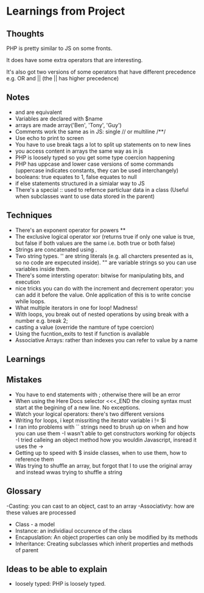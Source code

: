 # Learnings from Project

## Thoughts
PHP is pretty similar to JS on some fronts.

It does have some extra operators that are interesting.

It's also got two versions of some operators that have different precedence e.g. OR and || (the || has higher precedence)

## Notes
- <?php ?> and <? ?> are equivalent
- Variables are declared with $name
- arrays are made array('Ben', 'Tony', 'Guy')
- Comments work the same as in JS: single // or multiline /**/
- Use echo to print to screen
- You have to use break tags a lot to split up statements on to new lines
- you access content in arrays the same way as in js
- PHP is loosely typed so you get some type coercion happening
- PHP has uppcase and lower case versions of some commands (uppercase indicates constants, they can be used interchangely)
- booleans: true equates to 1, false equates to null
- if else statements structured in a simialar way to JS
- There's a special :: used to refernce particluar data in a class (Useful when subclasses want to use data stored in the parent)
 
## Techniques
- There's an exponent operator for powers **
- The exclusive logical operator xor (returns true if only one value is true, but false if both values are the same i.e. both true or both false)
- Strings are concatenated using .
- Two string types. '' are string literals (e.g. all charcters presented as is, so no code are expecuted inside). "" are variable strings so you can use variables inside them.
- There's some intersting operator: bitwise for manipulating bits, and execution
- nice tricks you can do with the increment and decrement operator: you can add it before the value. Onle application of this is to write concise while loops.
- What multiple iterators in one for loop! Madness!
- With loops, you break out of nested operations by using break with a number e.g. break 2;
- casting a value (override the namture of type coercion)
- Using the fucntion_exits to test if function is available
- Associative Arrays: rather than indexes you can refer to value by a name
## Learnings

## Mistakes
- You have to end statements with ; otherwise there will be an error
- When using the Here Docs selector <<<_END the closing syntax must start at the begining of a new line. No exceptions.
- Watch your logical operators: there's two different versions
- Writing for loops, i kept missriting the iterator variable i != $i
- I ran into problems with `` strings need to brush up on when and how you can use them
-I wasn't able to get constructors working for objects
-I tried calleing an object method how you wouldin Javascript, insread it uses the ->
- Getting up to speed with $ inside classes, when to use them, how to reference them
- Was trying to shuffle an array, but forgot that I to use the original array and instead wwas trying to shuffle a string
## Glossary
-Casting: you can cast to an object, cast to an array
-Associativty: how are these values are processed
- Class - a model 
- Instance: an individiaul occurence of the class
- Encapuslation: An object properties can only be modified by its methods
- Inheritance: Creating subclasses which inherit properties and methods of parent

## Ideas to be able to explain
- loosely typed: PHP is loosely typed.